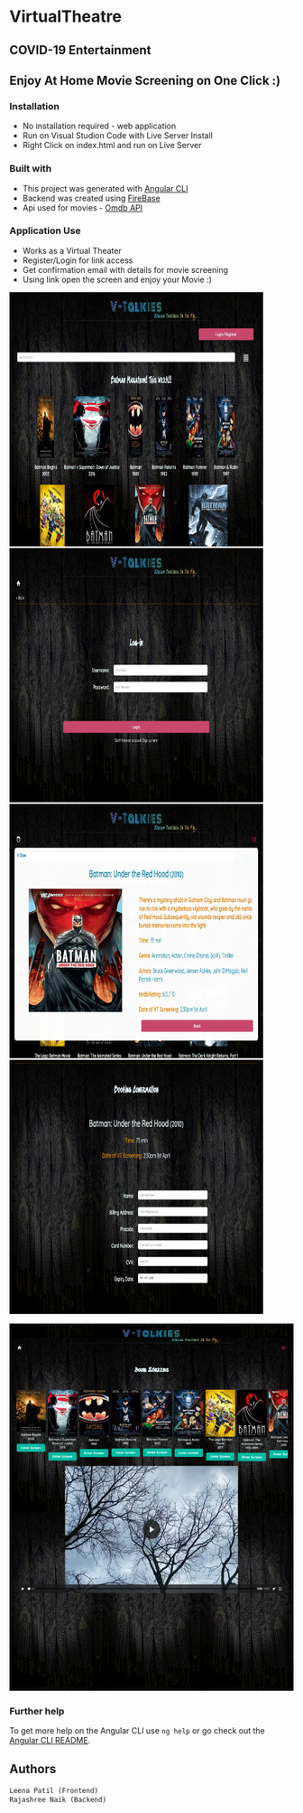 # VirtualTheatre

## COVID-19 Entertainment

## Enjoy At Home Movie Screening on One Click :)

### Installation
* No installation required - web application
* Run on Visual Studion Code with Live Server Install
* Right Click on index.html and run on Live Server

### Built with
* This project was generated with [Angular CLI](https://github.com/angular/angular-cli) 
* Backend was created using [FireBase](https://firebase.google.com/docs)
* Api used for movies - [Omdb API](http://www.omdbapi.com/)

### Application Use
* Works as a Virtual Theater
* Register/Login for link access 
* Get confirmation email with details for movie screening
* Using link open the screen and enjoy your Movie :)

<p float="left">
<img src="/SS/1.jpg" width=450 height=450>
<img src="/SS/2.jpg" width=450 height=450>
<img src="/SS/3.jpg" width=450 height=450>
<img src="/SS/4.jpg" width=450 height=450>
</p>

<img src="/SS/5.jpg" width=650 height=650>


### Further help
To get more help on the Angular CLI use `ng help` or go check out the [Angular CLI README](https://github.com/angular/angular-cli/blob/master/README.md).

## Authors
```
Leena Patil (Frontend)
Rajashree Naik (Backend)
```


